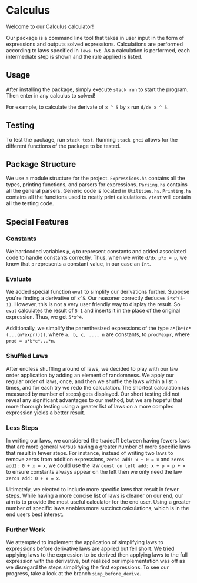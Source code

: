 # Calculus

Welcome to our Calculus calculator!

Our package is a command line tool that takes in user input in the form of expressions and outputs solved expressions. Calculations are performed according to laws specified in `laws.txt`. As a calculation is performed, each intermediate step is shown and the rule applied is listed.



## Usage

After installing the package, simply execute `stack run` to start the program. Then enter in any calculus to solved!

For example, to calculate the derivate of `x ^ 5` by `x` run `d/dx x ^ 5`.



## Testing

To test the package, run `stack test`. Running `stack ghci` allows for the different functions of the package to be tested.



## Package Structure
We use a module structure for the project. `Expressions.hs` contains all the types, printing functions, and parsers for expressions. `Parsing.hs` contains all the general parsers. Generic code is located in `Utilities.hs`. `Printing.hs` contains all the functions used to neatly print calculations. `/test` will contain all the testing code.




## Special Features

### Constants

We hardcoded variables ```p```, ```q``` to represent constants and added associated code to handle constants correctly. Thus, when we write ```d/dx p*x = p```, we know that ```p``` represents a constant value, in our case an ```Int```.


### Evaluate

We added special function ```eval``` to simplify our derivations further. Suppose you're finding a derivative of ```x^5```. Our reasoner correctly deduces ```5*x^(5-1)```. However, this is not a very user friendly way to display the result. So ```eval``` calculates the result of ```5-1``` and inserts it in the place of the original expression. Thus, we get ```5*x^4```.

Additionally, we simplify the parenthesized expressions of the type ```a*(b*(c*(...(n*expr))))```, where ```a, b, c, ..., n``` are constants, to ```prod*expr```, where ```prod = a*b*c*...*n```.


### Shuffled Laws

After endless shuffling around of laws, we decided to play with our law order application by adding an element of randomness. We apply our regular order of laws, once, and then we shuffle the laws within a list ```n``` times, and for each try we redo the calculation. The shortest calculation (as measured by number of steps) gets displayed. Our short testing did not reveal any significant advantages to our method, but we are hopeful that more thorough testing using a greater list of laws on a more complex expression yields a better result.


### Less Steps

In writing our laws, we considered the tradeoff between having fewers laws that are more general versus having a greater number of more specific laws that result in fewer steps. For instance, instead of writing two laws to remove zeros from addition expressions, `zeros add: x + 0 = x` and `zeros add2: 0 + x = x`, we could use the law `const on left add: x + p = p + x` to ensure constants always appear on the left then we only need the law `zeros add: 0 + x = x`.

Ultimately, we elected to include more specific laws that result in fewer steps. While having a more concise list of laws is cleaner on our end, our aim is to provide the most useful calculator for the end user. Using a greater number of specific laws enables more succinct calculations, which is in the end users best interest.


### Further Work

We attempted to implement the application of simplifying laws to expressions before derivative laws are applied but fell short. We tried applying laws to the expression to be derived then applying laws to the full expression with the derivative, but realized our implementation was off as we disregard the steps simplifying the first expressions. To see our progress, take a look at the branch `simp_before_derive`.
